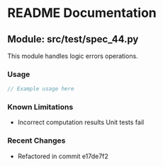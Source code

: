 # README Documentation

## Module: src/test/spec_44.py

This module handles logic errors operations.

### Usage

```javascript
// Example usage here
```

### Known Limitations

- Incorrect computation results Unit tests fail

### Recent Changes

- Refactored in commit e17de7f2
